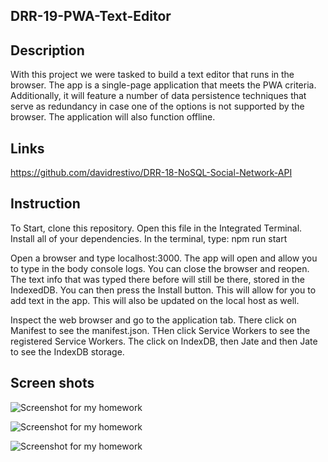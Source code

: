 ## DRR-19-PWA-Text-Editor

## Description
With this project we were tasked to build a text editor that runs in the browser. The app is a single-page application that meets the PWA criteria. Additionally, it will feature a number of data persistence techniques that serve as redundancy in case one of the options is not supported by the browser. The application will also function offline.

## Links

https://github.com/davidrestivo/DRR-18-NoSQL-Social-Network-API



## Instruction

To Start, clone this repository. Open this file in the Integrated Terminal. Install all of your dependencies. In the terminal, type: npm run start

Open a browser and type localhost:3000. The app will open and allow you to type in the body console logs. You can close the browser and reopen. The text info that was typed there before will still be there, stored in the IndexedDB.
You can then press the Install button. This will allow for you to add text in the app. This will also be updated on the local host as well.

Inspect the web browser and go to the application tab. There click on Manifest to see the manifest.json. THen click Service Workers to see the registered Service Workers. The click on IndexDB, then Jate and then Jate to see the IndexDB storage.

## Screen shots

![Screenshot for my homework](/homework/DRR---19-PWA-Text-Editor/client/dist/assets/images/DRR-19-PWA-indexDB.png)

![Screenshot for my homework](/homework/DRR---19-PWA-Text-Editor/client/dist/assets/images/DRR-19-PWA-Manifest.png)

![Screenshot for my homework](/homework/DRR---19-PWA-Text-Editor/client/dist/assets/images/DRR-19-PWA-Service-Workers.png)









